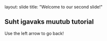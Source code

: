 
layout: slide
title: "Welcome to our second slide!"

## **Suht igavaks muutub tutorial** ##
Use the left arrow to go back!
